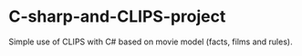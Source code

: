 # C-sharp-and-CLIPS-project
Simple use of CLIPS with C# based on movie model (facts, films and rules).
